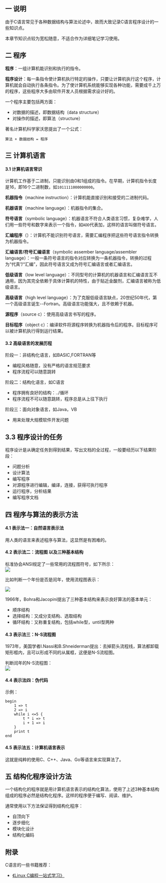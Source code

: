 ## 一 说明

由于C语言常见于各种数据结构与算法论述中，故而大致记录C语言程序设计的一些知识点。  

本章节知识点较为宽松随意，不适合作为详细笔记学习使用。

## 二 程序

**程序**：一组计算机能识别和执行的指令。  

**程序设计**：每一条指令使计算机执行特定的操作，只要让计算机执行这个程序，计算机就会自动执行各条指令。为了使计算机系统能够实现各种功能，需要成千上万的程序，这些程序大多由软件开发人员根据需求设计好的。  

一个程序主要包括两方面：
- 对数据的描述，即数据结构（data structure）
- 对操作的描述，即算法（structure）

著名计算机科学家沃思提出了一个公式：
```
算法 + 数据结构 = 程序
```

## 三 计算机语言

#### 3.1 计算机语言常识

计算机工作基于二进制，只能识别由0和1组成的指令。在早期，计算机指令长度是16，即16个二进制数，如`1011111000000000`。  

**机器指令**（machine instruction）：计算机能直接识别和接受的二进制代码。  

**机器语言**（machine language）：机器指令的集合。  

**符号语言**（symbolic language）：机器语言不符合人类语言习惯，复杂难学，人们用一些符号和数字来表示一个指令，如`ADD`代表加，这样的语言叫做符号语言。  

**汇编程序**（）：计算机不能识别符号语言，需要汇编程序把这些符号语言指令转换为机器指令。 

**汇编语言/符号汇编语言**（symbolic assember language/assembler language）：一般一条符号语言的指令对应转换为一条机器指令，转换的过程为“代真”/“汇编”，因此符号语言又成为符号汇编语言或者汇编语言。  

**低级语言**（low level language）：不同型号的计算机的机器语言和汇编语言互不通用，因为其完全依赖于具体计算机的特性，由于贴近金酸剂，汇编语言被称为低级语言。  

**高级语言**（high level language）：为了克服低级语言缺点，20世纪50年代，第一个高级语言诞生--Fortran。高级语言功能强大，且不依赖于机器。  

**源程序**（source c）：使用高级语言书写的程序。  

**目标程序**（object c）：编译软件将源程序转换为机器指令后的程序。目标程序可以被计算机执行得到运行结果。  

#### 3.2 高级语言的发展历程

阶段一：非结构化语言，如BASIC,FORTRAN等
- 编程风格随意，没有严格的语言规范要求
- 程序流程可以随意跳转

阶段二：结构化语言，如C语言
- 程序拥有良好的结构：../循环
- 程序流程不可以随意跳转，程序总是从上往下执行

阶段三：面向对象语言，如Java，VB
- 用来处理大规模软件开发问题

## 3.3 程序设计的任务

程序设计是从确定任务到得到结果，写出文档的全过程，一般要经历以下结果阶段：
- 问题分析
- 设计算法
- 编写程序
- 对源程序进行编辑，编译，连接，获得可执行程序
- 运行程序，分析结果
- 编写程序文档

## 四 程序与算法的表示方法

#### 4.1 表示法一：自然语言表示法

用人类的语言来表述程序与算法，这显然是有困难的。

#### 4.2 表示法二：流程图 以及三种基本结构

标准协会ANSI规定了一些常用的流程图符号，如下所示：  
![](../images/c/01-represent.png)

比如判断一个年份是否是闰年，使用流程图表示：

![](../images/c/02-flowdemo.png)  

1966年，Bohra和Jacopini提出了三种基本结构来表示良好算法的基本单元：
- 顺序结构
- 选择结构：又成分支结构、选取结构
- 循环结构：又称重复结构，包括while型，until型两种

#### 4.3 表示法三：N-S流程图

1973年，美国学者I.Nassi和B.Shneiderman提出：去掉箭头流程线，算法都卸载矩形框内，且可以形成不同的从属框，这便是N-S流程图。  

判断闰年的N-S流程图：  
![](../images/c/03-N-S.png)

#### 4.4 表示法四：伪代码

示例：
```
begin
    1 => t
    2 => i
    while i <=5 {
        t * i => t
        i + 1 => i
    }
    print t
end
```

#### 4.5 表示法五：计算机语言表示

这就是纯粹的使用C、C++、Java、Go等语言来实现算法了。


## 五 结构化程序设计方法

一个结构化的程序就是用计算机语言表示的结构化算法，使用了上述3种基本结构组成的程序必然是结构化程序。这样的程序便于编写、阅读、维护。  

通常使用以下方法保证得到结构化程序：
- 自顶向下
- 逐步细化
- 模块化设计
- 结构化编码

## 附录 

C语言的一些书籍推荐：
- [《Linux C编程一站式学习》](https://book.douban.com/subject/4141733/)